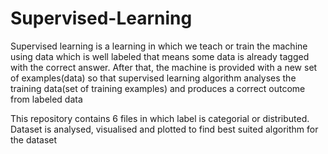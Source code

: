 # Supervised-Learning

Supervised learning is a learning in which we teach or train the machine using data which is well labeled that means some data is already tagged with the correct answer. After that, the machine is provided with a new set of examples(data) so that supervised learning algorithm analyses the training data(set of training examples) and produces a correct outcome from labeled data

This repository contains 6 files in which label is categorial or distributed. Dataset is analysed, visualised and plotted to find best suited algorithm for the dataset
